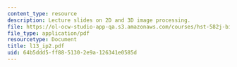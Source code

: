 ```yaml
---
content_type: resource
description: Lecture slides on 2D and 3D image processing.
file: https://ol-ocw-studio-app-qa.s3.amazonaws.com/courses/hst-582j-biomedical-signal-and-image-processing-spring-2007/64b5ddd5ff8851302e9a126341e0585d_l13_ip2.pdf
file_type: application/pdf
resourcetype: Document
title: l13_ip2.pdf
uid: 64b5ddd5-ff88-5130-2e9a-126341e0585d
---
```

